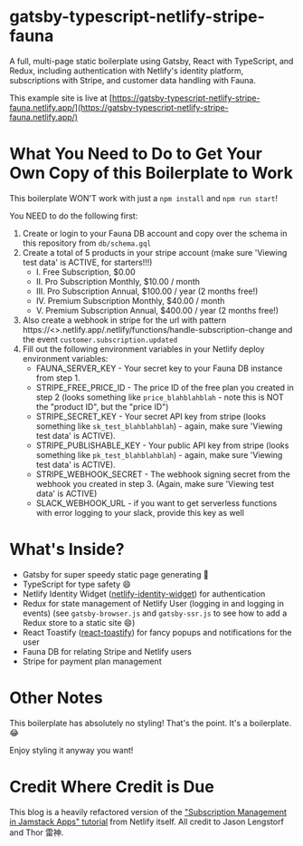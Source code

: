 # gatsby-typescript-netlify-stripe-fauna

A full, multi-page static boilerplate using Gatsby, React with TypeScript, and Redux, including authentication with Netlify's identity platform, subscriptions with Stripe, and customer data handling with Fauna.

This example site is live at [https://gatsby-typescript-netlify-stripe-fauna.netlify.app/](https://gatsby-typescript-netlify-stripe-fauna.netlify.app/)

# What You Need to Do to Get Your Own Copy of this Boilerplate to Work

This boilerplate WON'T work with just a `npm install` and `npm run start`!

You NEED to do the following first:

1. Create or login to your Fauna DB account and copy over the schema in this repository from `db/schema.gql`
2. Create a total of 5 products in your stripe account (make sure 'Viewing test data' is ACTIVE, for starters!!!)
   - I. Free Subscription, \$0.00
   - II. Pro Subscription Monthly, \$10.00 / month
   - III. Pro Subscription Annual, \$100.00 / year (2 months free!)
   - IV. Premium Subscription Monthly, \$40.00 / month
   - V. Premium Subscription Annual, \$400.00 / year (2 months free!)
3. Also create a webhook in stripe for the url with pattern https://<<YOUR UNIQUE NETLIFY APP NAME HERE>>.netlify.app/.netlify/functions/handle-subscription-change and the event `customer.subscription.updated`
4. Fill out the following environment variables in your Netlify deploy environment variables:
   - FAUNA_SERVER_KEY - Your secret key to your Fauna DB instance from step 1.
   - STRIPE_FREE_PRICE_ID - The price ID of the free plan you created in step 2 (looks something like `price_blahblahblah` - note this is NOT the "product ID", but the "price ID")
   - STRIPE_SECRET_KEY - Your secret API key from stripe (looks something like `sk_test_blahblahblah`) - again, make sure 'Viewing test data' is ACTIVE).
   - STRIPE_PUBLISHABLE_KEY - Your public API key from stripe (looks something like `pk_test_blahblahblah`) - again, make sure 'Viewing test data' is ACTIVE).
   - STRIPE_WEBHOOK_SECRET - The webhook signing secret from the webhook you created in step 3. (Again, make sure 'Viewing test data' is ACTIVE)
   - SLACK_WEBHOOK_URL - if you want to get serverless functions with error logging to your slack, provide this key as well

# What's Inside?

- Gatsby for super speedy static page generating 🚀
- TypeScript for type safety :smile:
- Netlify Identity Widget ([netlify-identity-widget](https://github.com/netlify/netlify-identity-widget)) for authentication
- Redux for state management of Netlify User (logging in and logging in events) (see `gatsby-browser.js` and `gatsby-ssr.js` to see how to add a Redux store to a static site :smile:)
- React Toastify ([react-toastify](https://github.com/fkhadra/react-toastify)) for fancy popups and notifications for the user
- Fauna DB for relating Stripe and Netlify users
- Stripe for payment plan management

# Other Notes

This boilerplate has absolutely no styling! That's the point. It's a boilerplate. :joy:

Enjoy styling it anyway you want!

# Credit Where Credit is Due

This blog is a heavily refactored version of the ["Subscription Management in Jamstack Apps" tutorial](https://github.com/stripe-samples/netlify-stripe-subscriptions) from Netlify itself. All credit to Jason Lengstorf and Thor 雷神.
